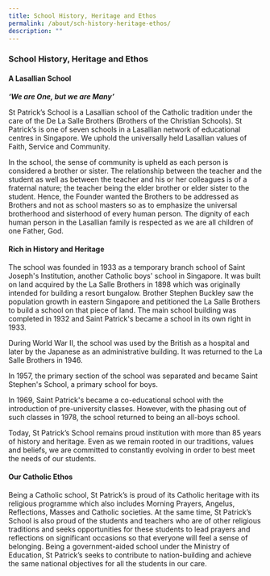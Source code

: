 ```yaml
---
title: School History, Heritage and Ethos
permalink: /about/sch-history-heritage-ethos/
description: ""
---
```

### **School History, Heritage and Ethos**

#### **A Lasallian School**

**_‘We are One, but we are Many’_**

St Patrick’s School is a Lasallian school of the Catholic tradition under the care of the De La Salle Brothers (Brothers of the Christian Schools). St Patrick’s is one of seven schools in a Lasallian network of educational centres in Singapore. We uphold the universally held Lasallian values of Faith, Service and Community.

In the school, the sense of community is upheld as each person is considered a brother or sister. The relationship between the teacher and the student as well as between the teacher and his or her colleagues is of a fraternal nature; the teacher being the elder brother or elder sister to the student. Hence, the Founder wanted the Brothers to be addressed as Brothers and not as school masters so as to emphasize the universal brotherhood and sisterhood of every human person. The dignity of each human person in the Lasallian family is respected as we are all children of one Father, God.

#### **Rich in History and Heritage**

The school was founded in 1933 as a temporary branch school of Saint Joseph's Institution, another Catholic boys' school in Singapore. It was built on land acquired by the La Salle Brothers in 1898 which was originally intended for building a resort bungalow. Brother Stephen Buckley saw the population growth in eastern Singapore and petitioned the La Salle Brothers to build a school on that piece of land. The main school building was completed in 1932 and Saint Patrick's became a school in its own right in 1933.

During World War II, the school was used by the British as a hospital and later by the Japanese as an administrative building. It was returned to the La Salle Brothers in 1946.

In 1957, the primary section of the school was separated and became Saint Stephen's School, a primary school for boys.

In 1969, Saint Patrick's became a co-educational school with the introduction of pre-university classes. However, with the phasing out of such classes in 1978, the school returned to being an all-boys school.

Today, St Patrick’s School remains proud institution with more than 85 years of history and heritage. Even as we remain rooted in our traditions, values and beliefs, we are committed to constantly evolving in order to best meet the needs of our students.

#### **Our Catholic Ethos**

Being a Catholic school, St Patrick’s is proud of its Catholic heritage with its religious programme which also includes Morning Prayers, Angelus, Reflections, Masses and Catholic societies. At the same time, St Patrick’s School is also proud of the students and teachers who are of other religious traditions and seeks opportunities for these students to lead prayers and reflections on significant occasions so that everyone will feel a sense of belonging. Being a government-aided school under the Ministry of Education, St Patrick’s seeks to contribute to nation-building and achieve the same national objectives for all the students in our care.